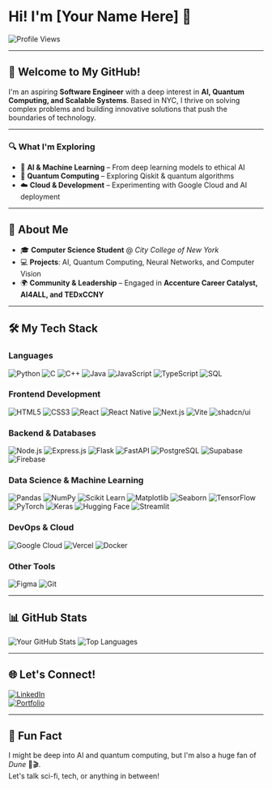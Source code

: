 # Hi! I'm [Your Name Here] 👋

![Profile Views](https://komarev.com/ghpvc/?username=YourGitHubUsername&style=for-the-badge&color=blue)

---

## 🚀 Welcome to My GitHub!

I'm an aspiring **Software Engineer** with a deep interest in **AI, Quantum Computing, and Scalable Systems**. Based in NYC, I thrive on solving complex problems and building innovative solutions that push the boundaries of technology.

---

### 🔍 What I'm Exploring
- 🧠 **AI & Machine Learning** – From deep learning models to ethical AI  
- 🧩 **Quantum Computing** – Exploring Qiskit & quantum algorithms  
- ☁️ **Cloud & Development** – Experimenting with Google Cloud and AI deployment  

---

## 🏫 About Me
- 🎓 **Computer Science Student** @ *City College of New York*  
- 💻 **Projects**: AI, Quantum Computing, Neural Networks, and Computer Vision  
- 🌍 **Community & Leadership** – Engaged in **Accenture Career Catalyst, AI4ALL, and TEDxCCNY**  

---

## 🛠 My Tech Stack

### **Languages**
![Python](https://img.shields.io/badge/-Python-3776AB?logo=python&logoColor=white&style=for-the-badge)
![C](https://img.shields.io/badge/-C-00599C?logo=c&logoColor=white&style=for-the-badge)
![C++](https://img.shields.io/badge/-C++-00599C?logo=cplusplus&logoColor=white&style=for-the-badge)
![Java](https://img.shields.io/badge/-Java-007396?logo=java&logoColor=white&style=for-the-badge)
![JavaScript](https://img.shields.io/badge/-JavaScript-F7DF1E?logo=javascript&logoColor=black&style=for-the-badge)
![TypeScript](https://img.shields.io/badge/-TypeScript-3178C6?logo=typescript&logoColor=white&style=for-the-badge)
![SQL](https://img.shields.io/badge/-SQL-4479A1?logo=mysql&logoColor=white&style=for-the-badge)

### **Frontend Development**
![HTML5](https://img.shields.io/badge/-HTML5-E34F26?logo=html5&logoColor=white&style=for-the-badge)
![CSS3](https://img.shields.io/badge/-CSS3-1572B6?logo=css3&logoColor=white&style=for-the-badge)
![React](https://img.shields.io/badge/-React-61DAFB?logo=react&logoColor=black&style=for-the-badge)
![React Native](https://img.shields.io/badge/-React%20Native-61DAFB?logo=react&logoColor=black&style=for-the-badge)
![Next.js](https://img.shields.io/badge/-Next.js-000000?logo=nextdotjs&logoColor=white&style=for-the-badge)
![Vite](https://img.shields.io/badge/-Vite-646CFF?logo=vite&logoColor=white&style=for-the-badge)
![shadcn/ui](https://img.shields.io/badge/-shadcn-000000?style=for-the-badge)

### **Backend & Databases**
![Node.js](https://img.shields.io/badge/-Node.js-339933?logo=node.js&logoColor=white&style=for-the-badge)
![Express.js](https://img.shields.io/badge/-Express.js-000000?logo=express&logoColor=white&style=for-the-badge)
![Flask](https://img.shields.io/badge/-Flask-000000?logo=flask&logoColor=white&style=for-the-badge)
![FastAPI](https://img.shields.io/badge/-FastAPI-009688?logo=fastapi&logoColor=white&style=for-the-badge)
![PostgreSQL](https://img.shields.io/badge/-PostgreSQL-4169E1?logo=postgresql&logoColor=white&style=for-the-badge)
![Supabase](https://img.shields.io/badge/-Supabase-3ECF8E?logo=supabase&logoColor=white&style=for-the-badge)
![Firebase](https://img.shields.io/badge/-Firebase-FFCA28?logo=firebase&logoColor=black&style=for-the-badge)

### **Data Science & Machine Learning**
![Pandas](https://img.shields.io/badge/-Pandas-150458?logo=pandas&logoColor=white&style=for-the-badge)
![NumPy](https://img.shields.io/badge/-NumPy-013243?logo=numpy&logoColor=white&style=for-the-badge)
![Scikit Learn](https://img.shields.io/badge/-Scikit%20Learn-F7931E?logo=scikitlearn&logoColor=white&style=for-the-badge)
![Matplotlib](https://img.shields.io/badge/-Matplotlib-005571?logo=plotly&logoColor=white&style=for-the-badge)
![Seaborn](https://img.shields.io/badge/-Seaborn-3776AB?style=for-the-badge)
![TensorFlow](https://img.shields.io/badge/-TensorFlow-FF6F00?logo=tensorflow&logoColor=white&style=for-the-badge)
![PyTorch](https://img.shields.io/badge/-PyTorch-EE4C2C?logo=pytorch&logoColor=white&style=for-the-badge)
![Keras](https://img.shields.io/badge/-Keras-D00000?logo=keras&logoColor=white&style=for-the-badge)
![Hugging Face](https://img.shields.io/badge/-HuggingFace-FFCA28?logo=huggingface&logoColor=black&style=for-the-badge)
![Streamlit](https://img.shields.io/badge/-Streamlit-FF4B4B?logo=streamlit&logoColor=white&style=for-the-badge)

### **DevOps & Cloud**
![Google Cloud](https://img.shields.io/badge/-Google%20Cloud-4285F4?logo=googlecloud&logoColor=white&style=for-the-badge)
![Vercel](https://img.shields.io/badge/-Vercel-000000?logo=vercel&logoColor=white&style=for-the-badge)
![Docker](https://img.shields.io/badge/-Docker-2496ED?logo=docker&logoColor=white&style=for-the-badge)

### **Other Tools**
![Figma](https://img.shields.io/badge/-Figma-F24E1E?logo=figma&logoColor=white&style=for-the-badge)
![Git](https://img.shields.io/badge/-Git-F05032?logo=git&logoColor=white&style=for-the-badge)

---

## 📊 GitHub Stats
![Your GitHub Stats](https://github-readme-stats.vercel.app/api?username=YourGitHubUsername&show_icons=true&theme=radical)
![Top Languages](https://github-readme-stats.vercel.app/api/top-langs/?username=YourGitHubUsername&layout=compact&theme=radical)

---

## 🌐 Let's Connect!
[![LinkedIn](https://img.shields.io/badge/-LinkedIn-0A66C2?logo=linkedin&logoColor=white&style=for-the-badge)](https://www.linkedin.com/in/your-linkedin/)  
[![Portfolio](https://img.shields.io/badge/-Portfolio-32CD32?style=for-the-badge)](https://your-portfolio-link.com)

---

## 🎉 Fun Fact
I might be deep into AI and quantum computing, but I'm also a huge fan of *Dune* 📘🎬.  
Let's talk sci-fi, tech, or anything in between!
